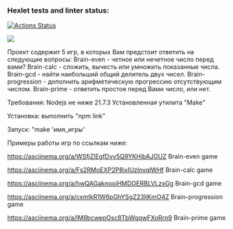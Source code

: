 ### Hexlet tests and linter status:
[![Actions Status](https://github.com/d0b3r27/frontend-project-44/actions/workflows/hexlet-check.yml/badge.svg)](https://github.com/d0b3r27/frontend-project-44/actions)

<a href="https://codeclimate.com/github/d0b3r27/frontend-project-44/maintainability"><img src="https://api.codeclimate.com/v1/badges/43f7d03fa09de35407da/maintainability" /></a>

Проект содержит 5 игр, в которых Вам предстоит ответить на следующие вопросы:
Brain-even - четное или нечетное число перед вами?
Brain-calc - сложить, вычесть или умножить показанные числа.
Brain-gcd - найти наибольший общий делитель двух чисел.
Brain-progression - дополнить арифметическую прогрессию отсутствующим числом.
Brain-prime - ответить простое перед Вами число, или нет.

Требования:
Nodejs не ниже 21.7.3
Установленная утилита "Make"

Установка:
выполнить "npm link"

Запуск:
"make 'имя_игры'

Примеры работы игр по ссылкам ниже:

https://asciinema.org/a/WSfjZlEgfDvy5Q9YKHibAJGUZ  Brain-even game

https://asciinema.org/a/Fs2RMoEXP2P8jxIUzlnvqlWHf  Brain-calc game

https://asciinema.org/a/hwQAGaknooiHMDOERBLVLzxGg  Brain-gcd game

https://asciinema.org/a/cxmIkR1W6pGhYSgZ23IjKmO4Z  Brain-progression game

https://asciinema.org/a/lM8bcwepOsc8TbWgqwFXoRrn9  Brain-prime game